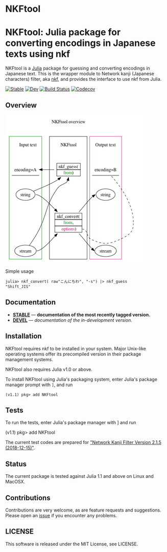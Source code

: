 # NKFtool

NKFtool: Julia package for converting encodings in Japanese texts using nkf
====================================

NKFtool is a [Julia](https://julialang.org) package for guessing and converting
encodings in Japanese text.  This is the wrapper module
to Network kanji (Japanese characters) filter,
aka [nkf](https://osdn.net/projects/nkf/),
and provides the interface to use nkf from Julia.

[![Stable](https://img.shields.io/badge/docs-stable-blue.svg)](https://hsugawa8651.github.io/NKFtool.jl/stable)
[![Dev](https://img.shields.io/badge/docs-dev-blue.svg)](https://hsugawa8651.github.io/NKFtool.jl/dev)
[![Build Status](https://travis-ci.com/hsugawa8651/NKFtool.jl.svg?branch=master)](https://travis-ci.com/hsugawa8651/NKFtool.jl)
[![Codecov](https://codecov.io/gh/hsugawa8651/NKFtool.jl/branch/master/graph/badge.svg)](https://codecov.io/gh/hsugawa8651/NKFtool.jl)

Overview
------------

![NKFtool-overview](docs/src/NKFtool-overview.png)

Simple usage

```julia-repl
julia> nkf_convert( raw"こんにちわ", "-s") |> nkf_guess
"Shift_JIS"
```

Documentation
------------

- [**STABLE**](https://hsugawa8651.github.io/NKFtool.jl/stable) &mdash; **documentation of the most recently tagged version.**
- [**DEVEL**](https://hsugawa8651.github.io/NKFtool.jl/dev) &mdash; *documentation of the in-development version.*


Installation
------------

NKFtool requires nkf to be installed in your system. Major Unix-like operating systems offer its precompiled version in their package management systems.

NKFtool also requires Julia v1.0 or above.

To install NKFtool using Julia's packaging system, enter Julia's package manager prompt with `]`, and run

    (v1.1) pkg> add NKFtool

Tests
------------

To run the tests, enter Julia's package manager with ] and run

(v1.1) pkg> add NKFtool

The current test codes are prepared
for ["Network Kanji Filter Version 2.1.5 (2018-12-15)"](https://osdn.net/projects/nkf/releases/70406).

Status
------------
The current package is tested against Julia 1.1 and above on Linux and MacOSX.


## Contributions

Contributions are very welcome, as are feature requests and suggestions. Please open an [issue](https://github.com/hsugawa8651/NKFtool.jl/issues) if you encounter any problems.

## LICENSE

This software is released under the MIT License, see LICENSE.
